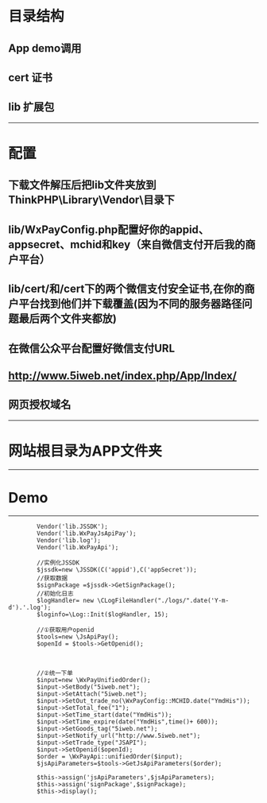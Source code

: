 # 目录结构
## App demo调用
## cert 证书
## lib 扩展包
***
# 配置
## 下载文件解压后把lib文件夹放到ThinkPHP\Library\Vendor\目录下
## lib/WxPayConfig.php配置好你的appid、appsecret、mchid和key（来自微信支付开后我的商户平台）
## lib/cert/和/cert下的两个微信支付安全证书,在你的商户平台找到他们并下载覆盖(因为不同的服务器路径问题最后两个文件夹都放)
## 在微信公众平台配置好微信支付URL
## <http://www.5iweb.net/index.php/App/Index/>
## 网页授权域名
***
# 网站根目录为APP文件夹
***
# Demo
***

    		Vendor('lib.JSSDK');
			Vendor('lib.WxPayJsApiPay');
			Vendor('lib.log');
			Vendor('lib.WxPayApi');

			//实例化JSSDK
			$jssdk=new \JSSDK(C('appid'),C('appSecret'));
			//获取数据
			$signPackage =$jssdk->GetSignPackage();
			//初始化日志
			$logHandler= new \CLogFileHandler("./logs/".date('Y-m-d').'.log');
			$loginfo=\Log::Init($logHandler, 15);
			
			//①获取用户openid
			$tools=new \JsApiPay();
			$openId = $tools->GetOpenid();
			
			
			
			//②统一下单
			$input=new \WxPayUnifiedOrder();
			$input->SetBody("5iweb.net");
			$input->SetAttach("5iweb.net");
			$input->SetOut_trade_no(\WxPayConfig::MCHID.date("YmdHis"));
			$input->SetTotal_fee("1");
			$input->SetTime_start(date("YmdHis"));
			$input->SetTime_expire(date("YmdHis",time()+ 600));
			$input->SetGoods_tag("5iweb.net");
			$input->SetNotify_url("http://www.5iweb.net");
			$input->SetTrade_type("JSAPI");
			$input->SetOpenid($openId);
			$order = \WxPayApi::unifiedOrder($input);
			$jsApiParameters=$tools->GetJsApiParameters($order);
	
			$this->assign('jsApiParameters',$jsApiParameters);
			$this->assign('signPackage',$signPackage);
			$this->display();
